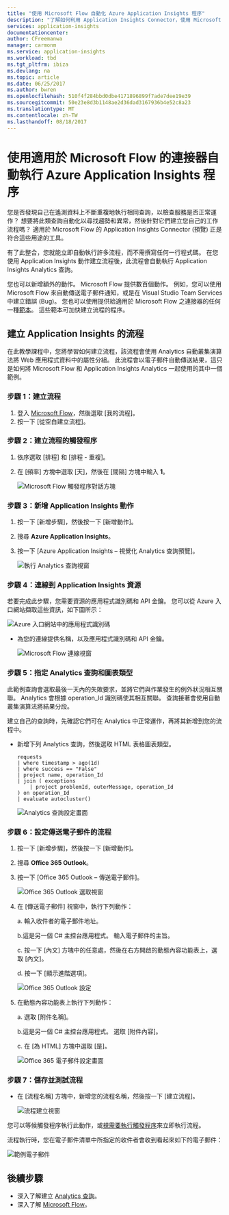 ```yaml
---
title: "使用 Microsoft Flow 自動化 Azure Application Insights 程序"
description: "了解如何利用 Application Insights Connector，使用 Microsoft Flow 來快速自動執行可重複的程序。"
services: application-insights
documentationcenter: 
author: CFreemanwa
manager: carmonm
ms.service: application-insights
ms.workload: tbd
ms.tgt_pltfrm: ibiza
ms.devlang: na
ms.topic: article
ms.date: 06/25/2017
ms.author: bwren
ms.openlocfilehash: 510f4f284bbd0dbe4171896899f7ade7dee19e39
ms.sourcegitcommit: 50e23e8d3b1148ae2d36dad3167936b4e52c8a23
ms.translationtype: MT
ms.contentlocale: zh-TW
ms.lasthandoff: 08/18/2017
---
```

# <a name="automate-azure-application-insights-processes-with-the-connector-for-microsoft-flow"></a>使用適用於 Microsoft Flow 的連接器自動執行 Azure Application Insights 程序

您是否發現自己在遙測資料上不斷重複地執行相同查詢，以檢查服務是否正常運作？ 想要將此類查詢自動化以尋找趨勢和異常，然後針對它們建立您自己的工作流程嗎？ 適用於 Microsoft Flow 的 Application Insights Connector (預覽) 正是符合這些用途的工具。

有了此整合，您就能立即自動執行許多流程，而不需撰寫任何一行程式碼。 在您使用 Application Insights 動作建立流程後，此流程會自動執行 Application Insights Analytics 查詢。 

您也可以新增額外的動作。 Microsoft Flow 提供數百個動作。 例如，您可以使用 Microsoft Flow 來自動傳送電子郵件通知，或是在 Visual Studio Team Services 中建立錯誤 (Bug)。 您也可以使用提供給適用於 Microsoft Flow 之連接器的任何一種[範本](https://ms.flow.microsoft.com/en-us/connectors/shared_applicationinsights/?slug=azure-application-insights)。 這些範本可加快建立流程的程序。 

<!--The Application Insights connector also works with [Azure Power Apps](https://powerapps.microsoft.com/en-us/) and [Azure Logic Apps](https://azure.microsoft.com/services/logic-apps/?v=17.23h). --> 

## <a name="create-a-flow-for-application-insights"></a>建立 Application Insights 的流程

在此教學課程中，您將學習如何建立流程，該流程會使用 Analytics 自動叢集演算法將 Web 應用程式資料中的屬性分組。 此流程會以電子郵件自動傳送結果，這只是如何將 Microsoft Flow 和 Application Insights Analytics 一起使用的其中一個範例。 

### <a name="step-1-create-a-flow"></a>步驟 1：建立流程
1. 登入 [Microsoft Flow](http://flow.microsoft.com)，然後選取 [我的流程]。
2. 按一下 [從空白建立流程]。

### <a name="step-2-create-a-trigger-for-your-flow"></a>步驟 2：建立流程的觸發程序
1. 依序選取 [排程] 和 [排程 - 重複]。
2. 在 [頻率] 方塊中選取 [天]，然後在 [間隔] 方塊中輸入 **1**。

    ![Microsoft Flow 觸發程序對話方塊](./media/app-insights-automate-with-flow/flow1.png)


### <a name="step-3-add-an-application-insights-action"></a>步驟 3：新增 Application Insights 動作
1. 按一下 [新增步驟]，然後按一下 [新增動作]。
2. 搜尋 **Azure Application Insights**。
3. 按一下 [Azure Application Insights – 視覺化 Analytics 查詢預覽]。

    ![執行 Analytics 查詢視窗](./media/app-insights-automate-with-flow/flow2.png)

### <a name="step-4-connect-to-an-application-insights-resource"></a>步驟 4：連線到 Application Insights 資源

若要完成此步驟，您需要資源的應用程式識別碼和 API 金鑰。 您可以從 Azure 入口網站擷取這些資訊，如下圖所示：

![Azure 入口網站中的應用程式識別碼](./media/app-insights-automate-with-flow/appid.png) 

- 為您的連線提供名稱，以及應用程式識別碼和 API 金鑰。

    ![Microsoft Flow 連線視窗](./media/app-insights-automate-with-flow/flow3.png)

### <a name="step-5-specify-the-analytics-query-and-chart-type"></a>步驟 5：指定 Analytics 查詢和圖表類型
此範例查詢會選取最後一天內的失敗要求，並將它們與作業發生的例外狀況相互關聯。 Analytics 會根據 operation_Id 識別碼使其相互關聯。 查詢接著會使用自動叢集演算法將結果分段。 

建立自己的查詢時，先確認它們可在 Analytics 中正常運作，再將其新增到您的流程中。

- 新增下列 Analytics 查詢，然後選取 HTML 表格圖表類型。 

    ```
    requests
    | where timestamp > ago(1d)
    | where success == "False"
    | project name, operation_Id
    | join ( exceptions
        | project problemId, outerMessage, operation_Id
    ) on operation_Id
    | evaluate autocluster()
    ```
    
    ![Analytics 查詢設定畫面](./media/app-insights-automate-with-flow/flow4.png)

### <a name="step-6-configure-the-flow-to-send-email"></a>步驟 6：設定傳送電子郵件的流程

1. 按一下 [新增步驟]，然後按一下 [新增動作]。
2. 搜尋 **Office 365 Outlook**。
3. 按一下 [Office 365 Outlook – 傳送電子郵件]。

    ![Office 365 Outlook 選取視窗](./media/app-insights-automate-with-flow/flow2b.png)

4. 在 [傳送電子郵件]  視窗中，執行下列動作：

   a. 輸入收件者的電子郵件地址。

   b.這是另一個 C# 主控台應用程式。 輸入電子郵件的主旨。

   c. 按一下 [內文] 方塊中的任意處，然後在右方開啟的動態內容功能表上，選取 [內文]。

   d. 按一下 [顯示進階選項]。

    ![Office 365 Outlook 設定](./media/app-insights-automate-with-flow/flow5.png)

5. 在動態內容功能表上執行下列動作：

    a. 選取 [附件名稱]。

    b.這是另一個 C# 主控台應用程式。 選取 [附件內容]。
    
    c. 在 [為 HTML] 方塊中選取 [是]。

    ![Office 365 電子郵件設定畫面](./media/app-insights-automate-with-flow/flow7.png)

### <a name="step-7-save-and-test-your-flow"></a>步驟 7：儲存並測試流程
- 在 [流程名稱] 方塊中，新增您的流程名稱，然後按一下 [建立流程]。

    ![流程建立視窗](./media/app-insights-automate-with-flow/flow8.png)

您可以等候觸發程序執行此動作，或[視需要執行觸發程序](https://flow.microsoft.com/blog/run-now-and-six-more-services/)來立即執行流程。

流程執行時，您在電子郵件清單中所指定的收件者會收到看起來如下的電子郵件：

![範例電子郵件](./media/app-insights-automate-with-flow/flow9.png)


## <a name="next-steps"></a>後續步驟

- 深入了解建立 [Analytics 查詢](app-insights-analytics-using.md)。
- 深入了解 [Microsoft Flow](https://ms.flow.microsoft.com)。



<!--Link references-->





